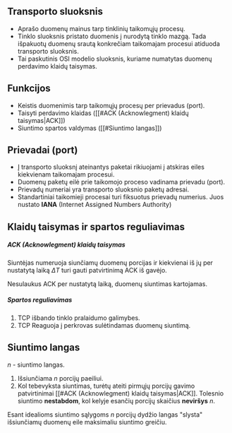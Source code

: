 ## Transporto sluoksnis
- Aprašo duomenų mainus tarp tinklinių taikomųjų procesų.
- Tinklo sluoksnis pristato duomenis į nurodytą tinklo mazgą. Tada išpakuotų duomenų srautą konkrečiam taikomajam procesui atiduoda transporto sluoksnis.
- Tai paskutinis OSI modelio sluoksnis, kuriame numatytas duomenų perdavimo klaidų taisymas.

## Funkcijos
- Keistis duomenimis tarp taikomųjų procesų per prievadus (port).
- Taisyti perdavimo klaidas ([[#ACK (Acknowlegment) klaidų taisymas|ACK]])
- Siuntimo spartos valdymas ([[#Siuntimo langas]])

## Prievadai (port)
- Į transporto sluoksnį ateinantys paketai rikiuojami į atskiras eiles kiekvienam taikomajam procesui.
- Duomenų paketų eilė prie taikomojo proceso vadinama prievadu (port).
- Prievadų numeriai yra transporto sluoksnio paketų adresai.
- Standartiniai taikomieji procesai turi fiksuotus prievadų numerius. Juos nustato **IANA** (Internet Assigned Numbers Authority)

## Klaidų taisymas ir spartos reguliavimas

##### ACK (Acknowlegment) klaidų taisymas
Siuntėjas numeruoja siunčiamų duomenų porcijas ir kiekvienai iš jų per nustatytą laiką $\Delta T$ turi gauti patvirtinimą ACK iš gavėjo.

Nesulaukus ACK per nustatytą laiką, duomenų siuntimas kartojamas.

##### Spartos reguliavimas
1. TCP išbando tinklo pralaidumo galimybes.
2. TCP Reaguoja į perkrovas sulėtindamas duomenų siuntimą.

## Siuntimo langas
$n$ - siuntimo langas.

1. Išsiunčiama $n$ porcijų paeiliui.
2. Kol tebevyksta siuntimas, turėtų ateiti pirmųjų porcijų gavimo patvirtinimai [[#ACK (Acknowlegment) klaidų taisymas|ACK]]. Tolesnio siuntimo **nestabdom**, kol kelyje esančių porcijų skaičius **neviršys** $n$. 

Esant idealioms siuntimo sąlygoms $n$ porcijų dydžio langas "slysta" išsiunčiamų duomenų eile maksimaliu siuntimo greičiu.